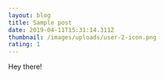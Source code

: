 ```yaml
---
layout: blog
title: Sample post
date: 2019-04-11T15:31:14.311Z
thumbnail: /images/uploads/user-2-icon.png
rating: 1
---
```

Hey there!
